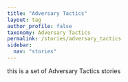```yaml
---
title: "Adversary Tactics"
layout: tag
author_profile: false
taxonomy: Adversary Tactics
permalink: /stories/adversary_tactics
sidebar:
  nav: "stories"
---
```


this is a set of Adversary Tactics stories
